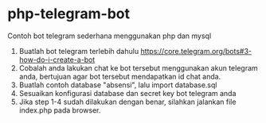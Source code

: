 # php-telegram-bot
Contoh bot telegram sederhana menggunakan php dan mysql

1. Buatlah bot telegram terlebih dahulu https://core.telegram.org/bots#3-how-do-i-create-a-bot
2. Cobalah anda lakukan chat ke bot tersebut menggunakan akun telegram anda, bertujuan agar bot tersebut mendapatkan id chat anda.
3. Buatlah contoh database "absensi", lalu import database.sql
4. Sesuaikan konfigurasi database dan secret key bot telegram anda
5. Jika step 1-4 sudah dilakukan dengan benar, silahkan jalankan file index.php pada browser.
